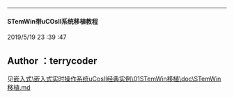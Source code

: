 
----------

#### STemWin带uCOsII系统移植教程 ####

2019/5/19 23 :39 :47 

Author ：terrycoder
----------

见[嵌入式\嵌入式实时操作系统uCosII经典实例\01STemWin移植\doc\STemWin移植.md]()